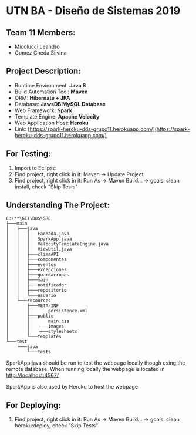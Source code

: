# UTN BA - Diseño de Sistemas 2019

## Team 11 Members:
* Micolucci Leandro
* Gomez Cheda Silvina

## Project Description:
* Runtime Environment: **Java 8**
* Build Automation Tool: **Maven**
* ORM: **Hibernate + JPA**
* Database: **JawsDB MySQL Database**
* Web Framework: **Spark**
* Template Engine: **Apache Velocity**
* Web Application Host: **Heroku**
* Link: [https://spark-heroku-dds-grupo11.herokuapp.com/](https://spark-heroku-dds-grupo11.herokuapp.com/)

## For Testing:
1. Import to Eclipse
2. Find project, right click in it: Maven -> Update Project
3. Find project, right click in it: Run As -> Maven Build... -> goals: clean install, check "Skip Tests"

## Understanding The Project:
```
C:\**\GIT\DDS\SRC
├───main
│   ├───java
│   │   │   Fachada.java
│   │   │   SparkApp.java
│   │   │   VelocityTemplateEngine.java
│   │   │   ViewUtil.java
│   │   ├───climaAPI
│   │   ├───componentes
│   │   ├───eventos
│   │   ├───excepciones
│   │   ├───guardarropas
│   │   ├───main
│   │   ├───notificador
│   │   ├───repositorio
│   │   └───usuario
│   └───resources
│       ├───META-INF
│       │       persistence.xml
│       ├───public
│       │   │  	main.css
│       │   ├───images
│       │   └───stylesheets
│       └───templates
└───test
    └───java
        └───tests
```

SparkApp.java should be run to test the webpage locally though using the remote database.
When running locally the webpage is located in [http://localhost:4567/](http://localhost:4567/)

SparkApp is also used by Heroku to host the webpage

## For Deploying:
1. Find project, right click in it: Run As -> Maven Build... -> goals: clean heroku:deploy, check "Skip Tests"

